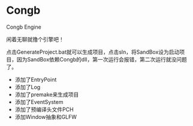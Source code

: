 # Congb
Congb Engine

闲着无聊就撸个引擎吧！

点击GenerateProject.bat就可以生成项目，点击sln，将SandBox设为启动项目，因为SandBox依赖Congb的dll，第一次运行会报错，第二次运行就没问题了。

- 添加了EntryPoint
- 添加了Log
- 添加了premake来生成项目
- 添加了EventSystem
- 添加了预编译头文件PCH
- 添加Window抽象和GLFW
